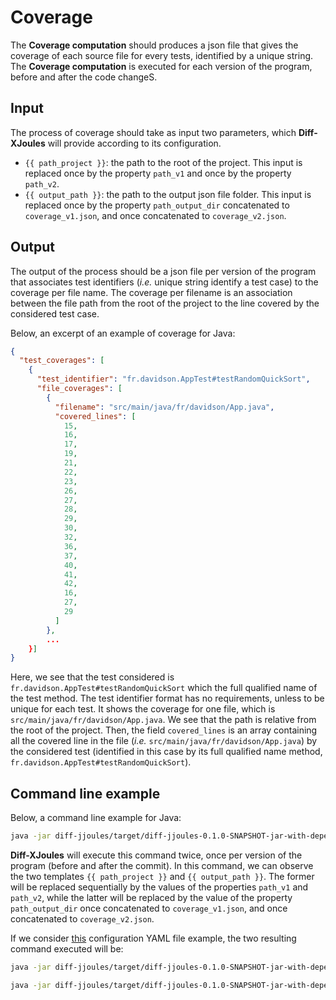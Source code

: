 # Coverage

The **Coverage computation** should produces a json file that gives the coverage of each source file for every tests, identified by a unique string.
The **Coverage computation** is executed for each version of the program, before and after the code changeS.

## Input

The process of coverage should take as input two parameters, which **Diff-XJoules** will provide according to its configuration.

- `{{ path_project }}`: the path to the root of the project. This input is replaced once by the property `path_v1` and once by the property `path_v2`.
- `{{ output_path }}`: the path to the output json file folder. This input is replaced once by the property `path_output_dir` concatenated to `coverage_v1.json`, and once concatenated to `coverage_v2.json`.

## Output

The output of the process should be a json file per version of the program that associates test identifiers (_i.e._ unique string identify a test case) to the coverage per file name.
The coverage per filename is an association between the file path from the root of the project to the line covered by the considered test case.

Below, an excerpt of an example of coverage for Java:

```json
{
  "test_coverages": [
    {
      "test_identifier": "fr.davidson.AppTest#testRandomQuickSort",
      "file_coverages": [
        {
          "filename": "src/main/java/fr/davidson/App.java",
          "covered_lines": [
            15,
            16,
            17,
            19,
            21,
            22,
            23,
            26,
            27,
            28,
            29,
            30,
            32,
            36,
            37,
            40,
            41,
            42,
            16,
            27,
            29
          ]
        },
        ...
    }]
}
```

Here, we see that the test considered is `fr.davidson.AppTest#testRandomQuickSort` which the full qualified name of the test method.
The test identifier format has no requirements, unless to be unique for each test.
It shows the coverage for one file, which is `src/main/java/fr/davidson/App.java`. 
We see that the path is relative from the root of the project.
Then, the field `covered_lines` is an array containing all the covered line in the file (_i.e._ `src/main/java/fr/davidson/App.java`) by the considered test (identified in this case by its full qualified name method, `fr.davidson.AppTest#testRandomQuickSort`).

## Command line example

Below, a command line example for Java:

```sh
java -jar diff-jjoules/target/diff-jjoules-0.1.0-SNAPSHOT-jar-with-dependencies.jar --path-to-project {{ path_project }} --task TEST_COVERAGE --output-path {{ output_path }}
```

**Diff-XJoules** will execute this command twice, once per version of the program (before and after the commit).
In this command, we can observe the two templates `{{ path_project }}` and `{{ output_path }}`.
The former will be replaced sequentially by the values of the properties `path_v1` and `path_v2`, while the latter will be replaced by the value of the property `path_output_dir` once concatenated to `coverage_v1.json`, and once concatenated to `coverage_v2.json`.

If we consider [this](https://github.com/davidson-consulting/diff-xjoules/blob/main/test_resources/configuration_file_example.yaml) configuration YAML file example, the two resulting command executed will be:

```sh
java -jar diff-jjoules/target/diff-jjoules-0.1.0-SNAPSHOT-jar-with-dependencies.jar --path-to-project diff-jjoules/src/test/resources/diff-jjoules-toy-java-project --task TEST_COVERAGE --output-path path_output_dir/coverage_v1.json
```
```sh
java -jar diff-jjoules/target/diff-jjoules-0.1.0-SNAPSHOT-jar-with-dependencies.jar --path-to-project diff-jjoules/src/test/resources/diff-jjoules-toy-java-project-v2 --task TEST_COVERAGE --output-path path_output_dir/coverage_v2.json
```